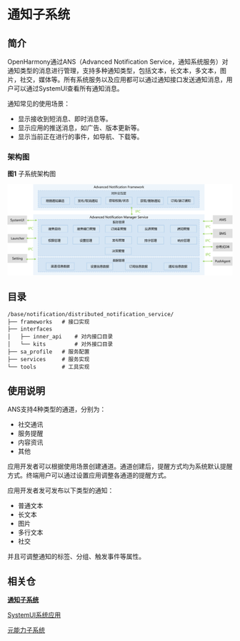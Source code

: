 # 通知子系统

## 简介

OpenHarmony通过ANS（Advanced Notification Service，通知系统服务）对通知类型的消息进行管理，支持多种通知类型，包括文本，长文本，多文本，图片，社交，媒体等。所有系统服务以及应用都可以通过通知接口发送通知消息，用户可以通过SystemUI查看所有通知消息。

通知常见的使用场景：

- 显示接收到短消息、即时消息等。
- 显示应用的推送消息，如广告、版本更新等。
- 显示当前正在进行的事件，如导航、下载等。

### 架构图

**图1** 子系统架构图

![子系统架构图](figures/ans_logical_architecture_diagram.png)



## 目录

```
/base/notification/distributed_notification_service/
├── frameworks   # 接口实现
├── interfaces
│   ├── inner_api    # 对内接口目录
│   └── kits         # 对外接口目录
├── sa_profile   # 服务配置
├── services     # 服务实现
└── tools        # 工具实现

```



## 使用说明

ANS支持4种类型的通道，分别为：
- 社交通讯
- 服务提醒
- 内容资讯
- 其他

应用开发者可以根据使用场景创建通道。通道创建后，提醒方式均为系统默认提醒方式。终端用户可以通过设置应用调整各通道的提醒方式。

应用开发者发可发布以下类型的通知：
- 普通文本
- 长文本
- 图片
- 多行文本
- 社交

并且可调整通知的标签、分组、触发事件等属性。



## 相关仓

**[通知子系统](https://gitee.com/openharmony/notification_distributed_notification_service/blob/master/README_zh.md)**

[SystemUI系统应用](https://gitee.com/openharmony/applications_systemui/blob/master/README_zh.md)

[元能力子系统](https://gitee.com/openharmony/ability_ability_runtime/blob/master/README_zh.md)